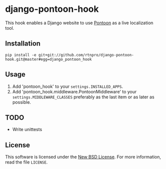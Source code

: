 django-pontoon-hook
===================
This hook enables a Django website to use [Pontoon][1] as a live localization tool.

[1]: https://github.com/mathjazz/pontoon

Installation
------------
`pip install -e git+git://github.com/rtnpro/django-pontoon-hook.git@master#egg=django_pontoon_hook`
 
Usage
-----
 1. Add 'pontoon_hook' to your `settings.INSTALLED_APPS`.
 1. Add 'pontoon_hook.middleware.PontoonMiddleware' to your `settings.MIDDLEWARE_CLASSES`
    preferably as the last item or as later as possible.

TODO
----
- Write unittests

License
-------
This software is licensed under the [New BSD License](http://creativecommons.org/licenses/BSD/). For more information, read the file `LICENSE`.
